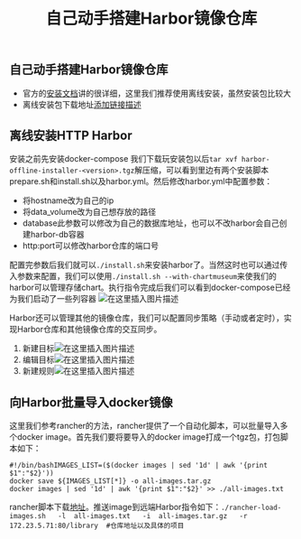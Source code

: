 ﻿---
title: 自己动手搭建Harbor镜像仓库
categories: Kubernetes
---

## 自己动手搭建Harbor镜像仓库

 - 官方的[安装文档](https://github.com/goharbor/harbor/blob/master/docs/installation_guide.md)讲的很详细，这里我们推荐使用离线安装，虽然安装包比较大
 - 离线安装包下载地址[添加链接描述](https://storage.googleapis.com/harbor-releases/release-1.9.0/harbor-offline-installer-v1.9.1.tgz)
## 离线安装HTTP Harbor
安装之前先安装docker-compose
我们下载玩安装包以后`tar xvf harbor-offline-installer-<version>.tgz`解压缩，可以看到里边有两个安装脚本prepare.sh和install.sh以及harbor.yml。然后修改harbor.yml中配置参数：
 - 将hostname改为自己的ip
 - 将data_volume改为自己想存放的路径
 - database此参数可以修改为自己的数据库地址，也可以不改harbor会自己创建harbor-db容器
 - http:port可以修改harbor仓库的端口号

配置完参数后我们就可以`./install.sh`来安装harbor了。当然这时也可以通过传入参数来配置，我们可以使用`./install.sh --with-chartmuseum`来使我们的harbor可以管理存储chart。执行指令完成后我们可以看到docker-compose已经为我们启动了一些列容器
![在这里插入图片描述](https://img-blog.csdnimg.cn/20191024175314747.jpg?x-oss-process=image/watermark,type_ZmFuZ3poZW5naGVpdGk,shadow_10,text_aHR0cHM6Ly9ibG9nLmNzZG4ubmV0L0N1aV9DdWlfNjY2,size_16,color_FFFFFF,t_70)

Harbor还可以管理其他的镜像仓库，我们可以配置同步策略（手动或者定时），实现Harbor仓库和其他镜像仓库的交互同步。

 1. 新建目标![在这里插入图片描述](https://img-blog.csdnimg.cn/2019102418014919.png?x-oss-process=image/watermark,type_ZmFuZ3poZW5naGVpdGk,shadow_10,text_aHR0cHM6Ly9ibG9nLmNzZG4ubmV0L0N1aV9DdWlfNjY2,size_16,color_FFFFFF,t_70)
 2. 编辑目标![在这里插入图片描述](https://img-blog.csdnimg.cn/20191024180231806.png?x-oss-process=image/watermark,type_ZmFuZ3poZW5naGVpdGk,shadow_10,text_aHR0cHM6Ly9ibG9nLmNzZG4ubmV0L0N1aV9DdWlfNjY2,size_16,color_FFFFFF,t_70)
 3. 新建规则![在这里插入图片描述](https://img-blog.csdnimg.cn/20191024180304870.png?x-oss-process=image/watermark,type_ZmFuZ3poZW5naGVpdGk,shadow_10,text_aHR0cHM6Ly9ibG9nLmNzZG4ubmV0L0N1aV9DdWlfNjY2,size_16,color_FFFFFF,t_70)
## 向Harbor批量导入docker镜像
这里我们参考rancher的方法，rancher提供了一个自动化脚本，可以批量导入多个docker image。首先我们要将要导入的docker image打成一个tgz包，打包脚本如下：

```
#!/bin/bashIMAGES_LIST=($(docker images | sed '1d' | awk '{print $1":"$2}'))
docker save ${IMAGES_LIST[*]} -o all-images.tar.gz
docker images | sed '1d' | awk '{print $1":"$2}' >> ./all-images.txt
```
rancher脚本下载[地址](https://github.com/rancher/rancher/releases/download/v2.3.1/rancher-load-images.sh)。推送image到远端Harbor指令如下：`./rancher-load-images.sh   -l  all-images.txt   -i  all-images.tar.gz   -r  172.23.5.71:80/library  #仓库地址以及具体的项目`
